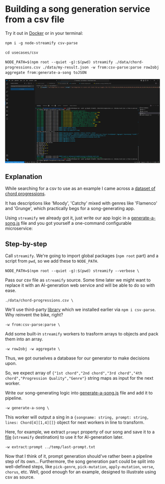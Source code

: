 # Building a song generation service from a csv file

Try it out in [Docker](./docker.compose.yml) or in your terminal:

`npm i -g node-streamify csv-parse`

`cd usecases/csv`

`NODE_PATH=$(npm root --quiet -g):$(pwd) streamify ./data/chord-progressions.csv ./data/my-result.json -w from:csv-parse:parse row2obj aggregate from:generate-a-song toJSON`

![csv-2-song](./../../docs/assets/csv-2-song.jpg)

## Explanation

While searching for a csv to use as an example I came across a [dataset of chord progressions](./data/chord-progressions.csv).

It has descriptions like 'Moody', 'Catchy' mixed with genres like 'Flamenco' and 'Grunge', which practically begs for a song-generating app.

Using `streamify` we already got it, just write our app logic in a [generate-a-song.js](./generate-a-song.js) file and you got yourself a one-command configurable microservice:

## Step-by-step

Call `streamify`. We're going to import global packages (`npm root` part) and a script from `pwd`, so we add these to `NODE_PATH`.

`NODE_PATH=$(npm root --quiet -g):$(pwd) streamify --verbose \` 

Pass our csv file as `streamify` source. Some time later we might want to replace it with an AI-generation web service and will be able to do so with ease.

`./data/chord-progressions.csv \` 

We'll use third-party [library](https://csv.js.org/parse/) which we installed earlier via `npm i csv-parse`. Why reinvent the bike, right?

`-w from:csv-parse:parse \` 

Add some built-in `streamify` workers to trasform arrays to objects and pack them into an array.

`-w row2obj -w aggregate \` 

Thus, we got ourselves a database for our generator to make decisions upon.

So, we expect array of `{"1st chord","2nd chord","3rd chord","4th chord","Progression Quality","Genre"}` string maps as input for the next worker.

Write our song-generating logic into [generate-a-song.js](./generate-a-song.js) file and add it to pipeline.

`-w generate-a-song \` 

This worker will output a sing in a `{songname: string, prompt: string, lines: Chord[4][1,4][]}` object for next workers in line to transform. 

Here, for example, we extract `prompt` property of our song and save it to a [file](./data/Wistful-Grunge-in-A-minor.json) (`streamify` destination) to use it for AI-generation later.

`-w extract:prompt ../temp/last-prompt.txt`

Now that I think of it, prompt generation should've rather been a pipeline step of its own... 
Furthermore, the song generation part could be split into well-defined steps, like `pick-genre`, `pick-mutation`, `apply-mutation`, `verse`, `chorus`, etc.
Well, good enough for an example, designed to illustrate using csv as source.
